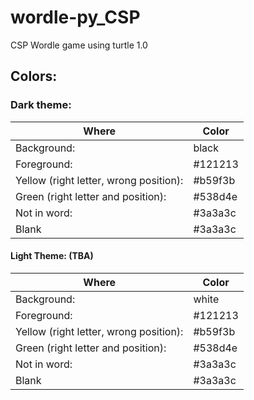 # wordle-py_CSP
CSP Wordle game using turtle 1.0

## Colors:
### Dark theme:
| Where                                  | Color   |
| -------------------------------------- | ------- |
| Background:                            | black   |
| Foreground:                            | #121213 |
| Yellow (right letter, wrong position): | #b59f3b |
| Green (right letter and position):     | #538d4e |
| Not in word:                           | #3a3a3c |
| Blank                                  | #3a3a3c |

#### Light Theme: (TBA)
| Where                                  | Color   |
| -------------------------------------- | ------- |
| Background:                            | white   |
| Foreground:                            | #121213 |
| Yellow (right letter, wrong position): | #b59f3b |
| Green (right letter and position):     | #538d4e |
| Not in word:                           | #3a3a3c |
| Blank                                  | #3a3a3c |
